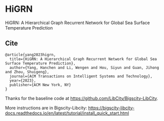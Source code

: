 # HiGRN
HiGRN: A Hierarchical Graph Recurrent Network for Global Sea Surface Temperature Prediction



## Cite

```
@article{yang2023higrn,
  title={HiGRN: A Hierarchical Graph Recurrent Network for Global Sea Surface Temperature Prediction},
  author={Yang, Hanchen and Li, Wengen and Hou, Siyun and Guan, Jihong and Zhou, Shuigeng},
  journal={ACM Transactions on Intelligent Systems and Technology},
  year={2023},
  publisher={ACM New York, NY}
}
```


Thanks for the baseline code at https://github.com/LibCity/Bigscity-LibCity.

More instructions are in Bigscity-Libcity: https://bigscity-libcity-docs.readthedocs.io/en/latest/tutorial/install_quick_start.html

